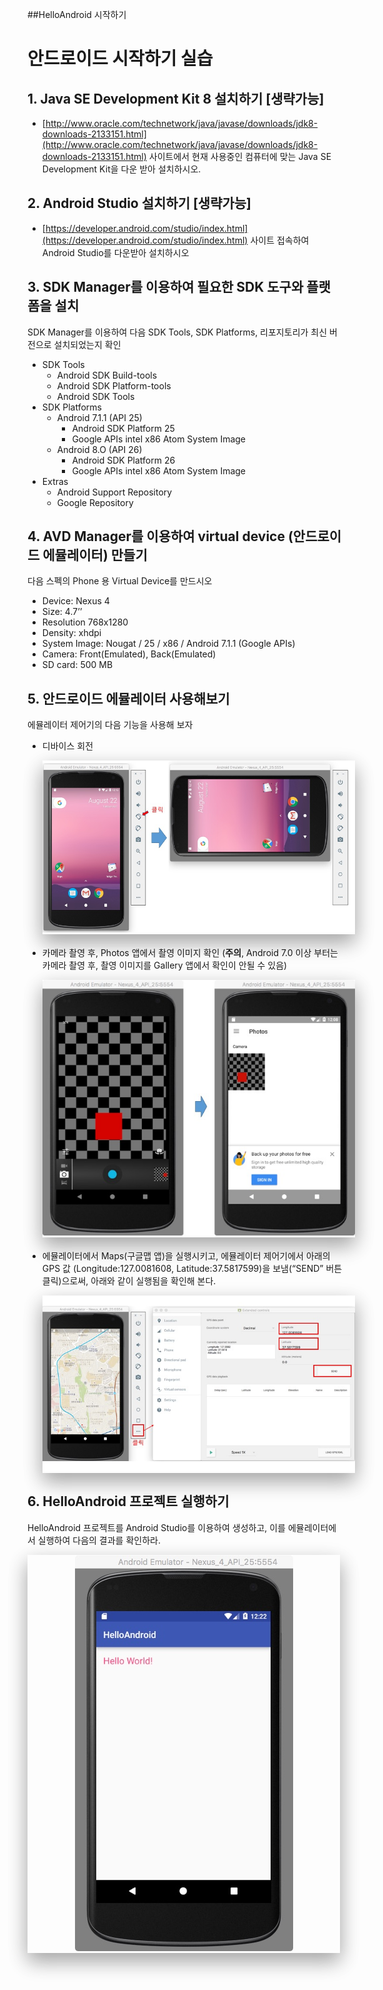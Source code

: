 <style> 
div.polaroid {
  	width: 500px;
  	box-shadow: 0 10px 30px 0 rgba(0, 0, 0, 0.2), 0 16px 30px 0 rgba(0, 0, 0, 0.19);
  	text-align: center;
	margin-bottom: 0.5cm;
}
</style>

##HelloAndroid 시작하기

안드로이드 시작하기 실습
===================

## 1. Java SE Development Kit 8 설치하기 [생략가능]
- [http://www.oracle.com/technetwork/java/javase/downloads/jdk8-downloads-2133151.html](http://www.oracle.com/technetwork/java/javase/downloads/jdk8-downloads-2133151.html) 사이트에서 현재 사용중인 컴퓨터에 맞는 Java SE Development Kit을 다운 받아 설치하시오.

## 2. Android Studio 설치하기 [생략가능]
- [https://developer.android.com/studio/index.html](https://developer.android.com/studio/index.html) 사이트 접속하여 Android Studio를 다운받아 설치하시오

## 3. SDK Manager를 이용하여 필요한 SDK 도구와 플랫폼을 설치

SDK Manager를 이용하여 다음 SDK Tools, SDK Platforms, 리포지토리가 최신 버전으로 설치되었는지 확인

  * SDK Tools
   	- Android SDK Build-tools
	- Android SDK Platform-tools
  	- Android SDK Tools
  * SDK Platforms 	
    - Android 7.1.1 (API 25)
	    - Android SDK Platform 25
	    - Google APIs intel x86 Atom System Image
	- Android 8.O (API 26)
		 - Android SDK Platform 26
		 - Google APIs intel x86 Atom System Image
  * Extras
  	- Android Support Repository 
  	- Google Repository 

## 4. AVD Manager를 이용하여 virtual device (안드로이드 에뮬레이터) 만들기

다음 스펙의 Phone 용 Virtual Device를 만드시오

  - Device: Nexus 4
  - Size: 4.7’’
  - Resolution 768x1280
  - Density: xhdpi
  - System Image: Nougat / 25 / x86 / Android 7.1.1 (Google APIs)
  - Camera: Front(Emulated), Back(Emulated)
  - SD card: 500 MB

## 5. 안드로이드 에뮬레이터 사용해보기
에뮬레이터 제어기의 다음 기능을 사용해 보자
	
  - 디바이스 회전
    <div class="polaroid">
		<img src="figure/practice/rotation-test.jpg">
	 </div>	
	
  - 카메라 촬영 후, Photos 앱에서 촬영 이미지 확인 (**주의**, Android 7.0 이상 부터는 카메라 촬영 후, 촬영 이미지를 Gallery 앱에서 확인이 안될 수 있음)
  	<div class="polaroid">
		<img src="figure/practice/camera-test.jpg">
	</div>	
	
- 에뮬레이터에서 Maps(구글맵 앱)을 실행시키고, 에뮬레이터 제어기에서 아래의 GPS 값 (Longitude:127.0081608, Latitude:37.5817599)을 보냄(“SEND” 버튼 클릭)으로써, 아래와 같이 실행됨을 확인해 본다.
	<div class="polaroid">
		<img src="figure/practice/gmap-test.jpg">
	</div>	

## 6. HelloAndroid 프로젝트 실행하기
HelloAndroid 프로젝트를 Android Studio를 이용하여 생성하고, 이를 에뮬레이터에서 실행하여 다음의 결과를 확인하라.
	<div class="polaroid">
		<img src="figure/practice/run-hello-android.jpeg">
	</div>	
